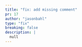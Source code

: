 ```yaml
---
title: "fix: add missing comment"
pr: 17
author: "jasonbahl"
type: "fix"
breaking: false
description: |
  null
---
```

